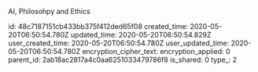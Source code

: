 AI, Philosohpy and Ethics

id: 48c7187151cb433bb375f412ded65f08
created_time: 2020-05-20T06:50:54.780Z
updated_time: 2020-05-20T06:50:54.829Z
user_created_time: 2020-05-20T06:50:54.780Z
user_updated_time: 2020-05-20T06:50:54.780Z
encryption_cipher_text: 
encryption_applied: 0
parent_id: 2ab18ac2817a4c0aa6251033479786f8
is_shared: 0
type_: 2